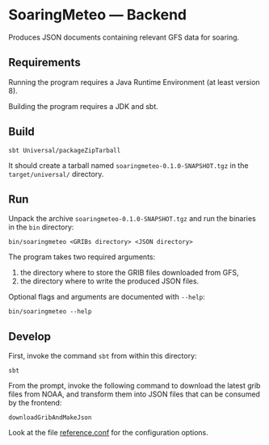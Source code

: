 # SoaringMeteo — Backend

Produces JSON documents containing relevant GFS data for soaring.

## Requirements

Running the program requires a Java Runtime Environment (at least
version 8).

Building the program requires a JDK and sbt.

## Build

~~~
sbt Universal/packageZipTarball
~~~

It should create a tarball named `soaringmeteo-0.1.0-SNAPSHOT.tgz` in the
`target/universal/` directory.

## Run

Unpack the archive `soaringmeteo-0.1.0-SNAPSHOT.tgz` and run the binaries in the `bin` directory:

~~~
bin/soaringmeteo <GRIBs directory> <JSON directory>
~~~

The program takes two required arguments:

1. the directory where to store the GRIB files downloaded from GFS,
2. the directory where to write the produced JSON files.

Optional flags and arguments are documented with `--help`:

~~~
bin/soaringmeteo --help
~~~

## Develop

First, invoke the command `sbt` from within this directory:

~~~
sbt
~~~

From the prompt, invoke the following command to download
the latest grib files from NOAA, and transform them into JSON
files that can be consumed by the frontend:

~~~
downloadGribAndMakeJson
~~~

Look at the file [reference.conf](src/main/resources/reference.conf) for the configuration options.
